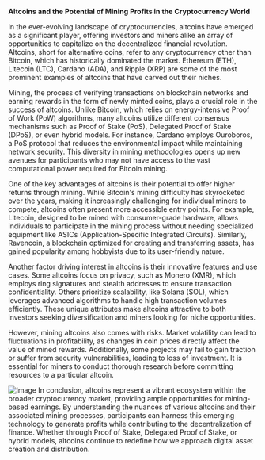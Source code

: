 **Altcoins and the Potential of Mining Profits in the Cryptocurrency World**

In the ever-evolving landscape of cryptocurrencies, altcoins have emerged as a significant player, offering investors and miners alike an array of opportunities to capitalize on the decentralized financial revolution. Altcoins, short for alternative coins, refer to any cryptocurrency other than Bitcoin, which has historically dominated the market. Ethereum (ETH), Litecoin (LTC), Cardano (ADA), and Ripple (XRP) are some of the most prominent examples of altcoins that have carved out their niches.

Mining, the process of verifying transactions on blockchain networks and earning rewards in the form of newly minted coins, plays a crucial role in the success of altcoins. Unlike Bitcoin, which relies on energy-intensive Proof of Work (PoW) algorithms, many altcoins utilize different consensus mechanisms such as Proof of Stake (PoS), Delegated Proof of Stake (DPoS), or even hybrid models. For instance, Cardano employs Ouroboros, a PoS protocol that reduces the environmental impact while maintaining network security. This diversity in mining methodologies opens up new avenues for participants who may not have access to the vast computational power required for Bitcoin mining.

One of the key advantages of altcoins is their potential to offer higher returns through mining. While Bitcoin's mining difficulty has skyrocketed over the years, making it increasingly challenging for individual miners to compete, altcoins often present more accessible entry points. For example, Litecoin, designed to be mined with consumer-grade hardware, allows individuals to participate in the mining process without needing specialized equipment like ASICs (Application-Specific Integrated Circuits). Similarly, Ravencoin, a blockchain optimized for creating and transferring assets, has gained popularity among hobbyists due to its user-friendly nature.

Another factor driving interest in altcoins is their innovative features and use cases. Some altcoins focus on privacy, such as Monero (XMR), which employs ring signatures and stealth addresses to ensure transaction confidentiality. Others prioritize scalability, like Solana (SOL), which leverages advanced algorithms to handle high transaction volumes efficiently. These unique attributes make altcoins attractive to both investors seeking diversification and miners looking for niche opportunities.

However, mining altcoins also comes with risks. Market volatility can lead to fluctuations in profitability, as changes in coin prices directly affect the value of mined rewards. Additionally, some projects may fail to gain traction or suffer from security vulnerabilities, leading to loss of investment. It is essential for miners to conduct thorough research before committing resources to a particular altcoin.


![Image](https://github.com/user-attachments/assets/31692037-0104-4703-abd1-696b6a7dd41b)
In conclusion, altcoins represent a vibrant ecosystem within the broader cryptocurrency market, providing ample opportunities for mining-based earnings. By understanding the nuances of various altcoins and their associated mining processes, participants can harness this emerging technology to generate profits while contributing to the decentralization of finance. Whether through Proof of Stake, Delegated Proof of Stake, or hybrid models, altcoins continue to redefine how we approach digital asset creation and distribution.